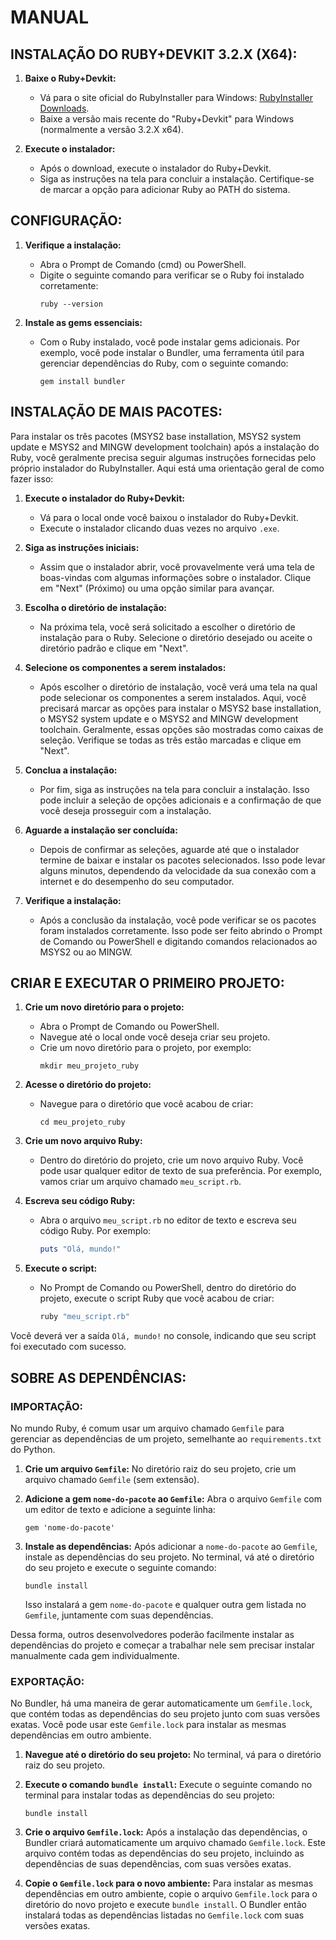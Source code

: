 # MANUAL
## INSTALAÇÃO DO RUBY+DEVKIT 3.2.X (X64):
1. **Baixe o Ruby+Devkit:**
   - Vá para o site oficial do RubyInstaller para Windows: [RubyInstaller Downloads](https://rubyinstaller.org/downloads/).
   - Baixe a versão mais recente do "Ruby+Devkit" para Windows (normalmente a versão 3.2.X x64).
   
2. **Execute o instalador:**
   - Após o download, execute o instalador do Ruby+Devkit.
   - Siga as instruções na tela para concluir a instalação. Certifique-se de marcar a opção para adicionar Ruby ao PATH do sistema.

## CONFIGURAÇÃO:
1. **Verifique a instalação:**
   - Abra o Prompt de Comando (cmd) ou PowerShell.
   - Digite o seguinte comando para verificar se o Ruby foi instalado corretamente:
     ```
     ruby --version
     ```

2. **Instale as gems essenciais:**
   - Com o Ruby instalado, você pode instalar gems adicionais. Por exemplo, você pode instalar o Bundler, uma ferramenta útil para gerenciar dependências do Ruby, com o seguinte comando:
     ```
     gem install bundler
     ```

## INSTALAÇÃO DE MAIS PACOTES:
Para instalar os três pacotes (MSYS2 base installation, MSYS2 system update e MSYS2 and MINGW development toolchain) após a instalação do Ruby, você geralmente precisa seguir algumas instruções fornecidas pelo próprio instalador do RubyInstaller. Aqui está uma orientação geral de como fazer isso:

1. **Execute o instalador do Ruby+Devkit:**
   - Vá para o local onde você baixou o instalador do Ruby+Devkit.
   - Execute o instalador clicando duas vezes no arquivo `.exe`.

2. **Siga as instruções iniciais:**
   - Assim que o instalador abrir, você provavelmente verá uma tela de boas-vindas com algumas informações sobre o instalador. Clique em "Next" (Próximo) ou uma opção similar para avançar.

3. **Escolha o diretório de instalação:**
   - Na próxima tela, você será solicitado a escolher o diretório de instalação para o Ruby. Selecione o diretório desejado ou aceite o diretório padrão e clique em "Next".

4. **Selecione os componentes a serem instalados:**
   - Após escolher o diretório de instalação, você verá uma tela na qual pode selecionar os componentes a serem instalados. Aqui, você precisará marcar as opções para instalar o MSYS2 base installation, o MSYS2 system update e o MSYS2 and MINGW development toolchain. Geralmente, essas opções são mostradas como caixas de seleção. Verifique se todas as três estão marcadas e clique em "Next".

5. **Conclua a instalação:**
   - Por fim, siga as instruções na tela para concluir a instalação. Isso pode incluir a seleção de opções adicionais e a confirmação de que você deseja prosseguir com a instalação.

6. **Aguarde a instalação ser concluída:**
   - Depois de confirmar as seleções, aguarde até que o instalador termine de baixar e instalar os pacotes selecionados. Isso pode levar alguns minutos, dependendo da velocidade da sua conexão com a internet e do desempenho do seu computador.

7. **Verifique a instalação:**
   - Após a conclusão da instalação, você pode verificar se os pacotes foram instalados corretamente. Isso pode ser feito abrindo o Prompt de Comando ou PowerShell e digitando comandos relacionados ao MSYS2 ou ao MINGW.

## CRIAR E EXECUTAR O PRIMEIRO PROJETO:
1. **Crie um novo diretório para o projeto:**
   - Abra o Prompt de Comando ou PowerShell.
   - Navegue até o local onde você deseja criar seu projeto.
   - Crie um novo diretório para o projeto, por exemplo:
     ```
     mkdir meu_projeto_ruby
     ```

2. **Acesse o diretório do projeto:**
   - Navegue para o diretório que você acabou de criar:
     ```
     cd meu_projeto_ruby
     ```

3. **Crie um novo arquivo Ruby:**
   - Dentro do diretório do projeto, crie um novo arquivo Ruby. Você pode usar qualquer editor de texto de sua preferência. Por exemplo, vamos criar um arquivo chamado `meu_script.rb`.

4. **Escreva seu código Ruby:**
   - Abra o arquivo `meu_script.rb` no editor de texto e escreva seu código Ruby. Por exemplo:
     ```ruby
     puts "Olá, mundo!"
     ```

5. **Execute o script:**
   - No Prompt de Comando ou PowerShell, dentro do diretório do projeto, execute o script Ruby que você acabou de criar:
     ```bash
     ruby "meu_script.rb"
     ```

Você deverá ver a saída `Olá, mundo!` no console, indicando que seu script foi executado com sucesso.

## SOBRE AS DEPENDÊNCIAS:
### IMPORTAÇÃO:
No mundo Ruby, é comum usar um arquivo chamado `Gemfile` para gerenciar as dependências de um projeto, semelhante ao `requirements.txt` do Python.

1. **Crie um arquivo `Gemfile`:**
   No diretório raiz do seu projeto, crie um arquivo chamado `Gemfile` (sem extensão).

2. **Adicione a gem `nome-do-pacote` ao `Gemfile`:**
   Abra o arquivo `Gemfile` com um editor de texto e adicione a seguinte linha:
   ```
   gem 'nome-do-pacote'
   ```

3. **Instale as dependências:**
   Após adicionar a `nome-do-pacote` ao `Gemfile`, instale as dependências do seu projeto. No terminal, vá até o diretório do seu projeto e execute o seguinte comando:
   ```
   bundle install
   ```

   Isso instalará a gem `nome-do-pacote` e qualquer outra gem listada no `Gemfile`, juntamente com suas dependências.

Dessa forma, outros desenvolvedores poderão facilmente instalar as dependências do projeto e começar a trabalhar nele sem precisar instalar manualmente cada gem individualmente.

### EXPORTAÇÃO:
No Bundler, há uma maneira de gerar automaticamente um `Gemfile.lock`, que contém todas as dependências do seu projeto junto com suas versões exatas. Você pode usar este `Gemfile.lock` para instalar as mesmas dependências em outro ambiente.

1. **Navegue até o diretório do seu projeto:**
   No terminal, vá para o diretório raiz do seu projeto.

2. **Execute o comando `bundle install`:**
   Execute o seguinte comando no terminal para instalar todas as dependências do seu projeto:
   ```
   bundle install
   ```

3. **Crie o arquivo `Gemfile.lock`:**
   Após a instalação das dependências, o Bundler criará automaticamente um arquivo chamado `Gemfile.lock`. Este arquivo contém todas as dependências do seu projeto, incluindo as dependências de suas dependências, com suas versões exatas.

4. **Copie o `Gemfile.lock` para o novo ambiente:**
   Para instalar as mesmas dependências em outro ambiente, copie o arquivo `Gemfile.lock` para o diretório do novo projeto e execute `bundle install`. O Bundler então instalará todas as dependências listadas no `Gemfile.lock` com suas versões exatas.